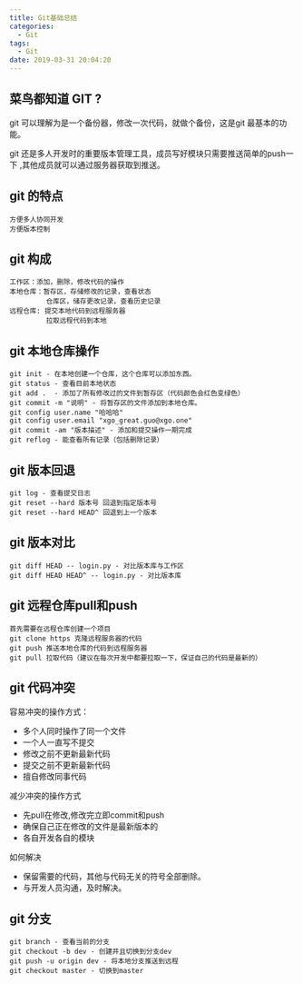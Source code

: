 ```yaml
---
title: Git基础总结
categories:
  - Git
tags:
  - Git
date: 2019-03-31 20:04:20
---
```


## 菜鸟都知道 GIT ?

git 可以理解为是一个备份器，修改一次代码，就做个备份，这是git 最基本的功能。

git 还是多人开发时的重要版本管理工具，成员写好模块只需要推送简单的push一下 ,其他成员就可以通过服务器获取到推送。

## git 的特点

    方便多人协同开发
    方便版本控制

## git 构成
    工作区：添加，删除，修改代码的操作
    本地仓库：暂存区，存储修改的记录，查看状态
             仓库区，储存更改记录，查看历史记录
    远程仓库: 提交本地代码到远程服务器
             拉取远程代码到本地

## git 本地仓库操作
    git init - 在本地创建一个仓库，这个仓库可以添加东西。
    git status - 查看目前本地状态
    git add .  - 添加了所有修改过的文件到暂存区（代码颜色会红色变绿色）
    git commit -m "说明" - 将暂存区的文件添加到本地仓库。
    git config user.name "哈哈哈" 
    git config user.email "xgo_great.guo@xgo.one"
    git commit -am "版本描述" - 添加和提交操作一期完成
    git reflog - 能查看所有记录（包括删除记录）

## git 版本回退
    git log - 查看提交日志
    git reset --hard 版本号 回退到指定版本号
    git reset --hard HEAD^ 回退到上一个版本

## git 版本对比
    git diff HEAD -- login.py - 对比版本库与工作区
    git diff HEAD HEAD^ -- login.py - 对比版本库


## git 远程仓库pull和push    
    首先需要在远程仓库创建一个项目
    git clone https 克隆远程服务器的代码
    git push 推送本地仓库的代码到远程服务器
    git pull 拉取代码（建议在每次开发中都要拉取一下，保证自己的代码是最新的）

## git 代码冲突
容易冲突的操作方式：
* 多个人同时操作了同一个文件
* 一个人一直写不提交
* 修改之前不更新最新代码
* 提交之前不更新最新代码
* 擅自修改同事代码

减少冲突的操作方式
* 先pull在修改,修改完立即commit和push
* 确保自己正在修改的文件是最新版本的
* 各自开发各自的模块

如何解决
* 保留需要的代码，其他与代码无关的符号全部删除。
* 与开发人员沟通，及时解决。

## git 分支

    git branch - 查看当前的分支
    git checkout -b dev - 创建并且切换到分支dev
    git push -u origin dev - 将本地分支推送到远程
    git checkout master - 切换到master



